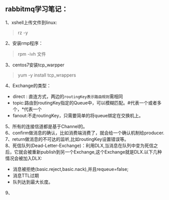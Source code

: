 ## rabbitmq学习笔记：
1、xshell上传文件到linux:  
> rz -y  

2、安装rmp程序：
>rpm -ivh 文件  

3、centos7安装tcp_warpper
>yum -y install tcp_wrappers  
  
4、Exchange的类型：
- direct : 直连方式，两边的```routingKey表示路由规则```需相同
- topic:路由到routingKey指定的Queue中，可以模糊匹配。#代表一个或者多个，*代表一个
- fanout:不走routingKey，只需要简单的将queue绑定在交换机上。  

5、所有的连接信道都是基于Channel的。  
6、confirm做消息的确认，比如消费端消费了，就会给一个确认机制给producer.  
7、return做消息的不可达的监听,比如routingKey设置错误等。  
8、死信队列(Dead-Letter-Exchange)：利用DLX,当消息在队列中变为死信之后，它就会被重新publish到另一个Exchange,这个Exchange就是DLX.以下几种情况会被加入DLX:
- 消息被拒绝(basic.reject,basic.nack),并且requeue=false;
- 消息TTL过期
- 队列达到最大长度。  

9、

